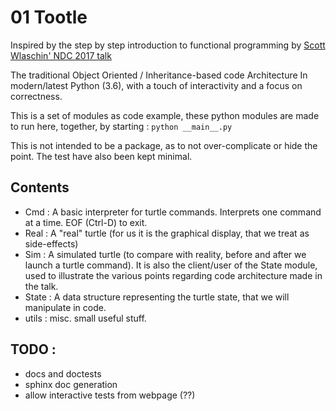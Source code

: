 # 01 Tootle

Inspired by the step by step introduction to functional programming by [Scott Wlaschin' NDC 2017 talk](https://www.youtube.com/watch?v=AG3KuqDbmhM)

The traditional Object Oriented / Inheritance-based code Architecture
In modern/latest Python (3.6), with a touch of interactivity and a focus on correctness.

This is a set of modules as code example, these python modules are made to run here, together, by starting : 
`python __main__.py`

This is not intended to be a package, as to not over-complicate or hide the point.
The test have also been kept minimal.

## Contents

- Cmd : A basic interpreter for turtle commands. Interprets one command at a time. EOF (Ctrl-D) to exit.
- Real : A "real" turtle (for us it is the graphical display, that we treat as side-effects)
- Sim : A simulated turtle (to compare with reality, before and after we launch a turtle command).
        It is also the client/user of the State module, used to illustrate the various points regarding code architecture made in the talk.
- State : A data structure representing the turtle state, that we will manipulate in code.
- utils : misc. small useful stuff.

## TODO : 
- docs and doctests
- sphinx doc generation
- allow interactive tests from webpage (??)